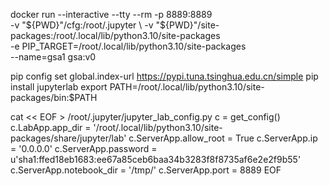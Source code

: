 docker run --interactive --tty --rm -p 8889:8889 \
        -v "${PWD}"/cfg:/root/.jupyter \
        -v "${PWD}"/site-packages:/root/.local/lib/python3.10/site-packages \
        -e             PIP_TARGET=/root/.local/lib/python3.10/site-packages \
        --name=gsa1 gsa:v0  

pip config set global.index-url https://pypi.tuna.tsinghua.edu.cn/simple
pip install jupyterlab
export PATH=/root/.local/lib/python3.10/site-packages/bin:$PATH

cat << EOF > /root/.jupyter/jupyter_lab_config.py
c = get_config()
c.LabApp.app_dir = '/root/.local/lib/python3.10/site-packages/share/jupyter/lab' 
c.ServerApp.allow_root = True
c.ServerApp.ip = '0.0.0.0'
c.ServerApp.password = u'sha1:ffed18eb1683:ee67a85ceb6baa34b3283f8f8735af6e2e2f9b55' 
c.ServerApp.notebook_dir = '/tmp/'
c.ServerApp.port = 8889
EOF
